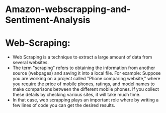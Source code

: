 # Amazon-webscrapping-and-Sentiment-Analysis

# Web-Scraping:
- Web Scraping is a technique to extract a large amount of data from several websites.
- The term "scraping" refers to obtaining the information from another source (webpages) and saving it into a local file. For example: Suppose you are working on a project called "Phone comparing website," where you require the price of mobile phones, ratings, and model names to make comparisons between the different mobile phones. If you collect these details by checking various sites, it will take much time.
- In that case, web scrapping plays an important role where by writing a few lines of code you can get the desired results.
